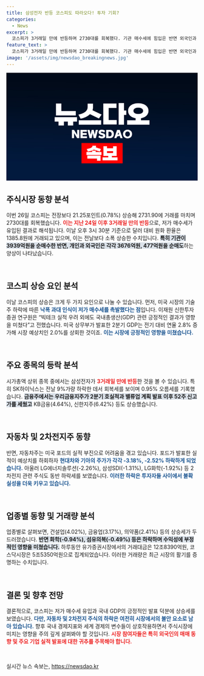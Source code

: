 ```yaml
---
title: 삼성전자 반등 코스피도 따라오다! 투자 기회?
categories:
  - News
excerpt: >
  코스피가 3거래일 만에 반등하며 2730대를 회복했다. 기관 매수세에 힘입은 반면 외국인과 개인은 팔자세를 이어갔다. 금융주가 강세를 보인 반면, 자동차와 2차전지주는 하락세를 면치 못했다.
feature_text: >
  코스피가 3거래일 만에 반등하며 2730대를 회복했다. 기관 매수세에 힘입은 반면 외국인과 개인은 팔자세를 이어갔다. 금융주가 강세를 보인 반면, 자동차와 2차전지주는 하락세를 면치 못했다.
image: '/assets/img/newsdao_breakingnews.jpg'
---
```


<p><img src="/assets/img/newsdao_breakingnews.jpg" alt="flaretime 속보" /></p>

<h2 data-ke-size="size26">주식시장 동향 분석</h2>

<p data-ke-size="size16">이번 26일 코스피는 전장보다 21.25포인트(0.78%) 상승해 2731.90에 거래를 마치며 2730대를 회복했습니다. <b><span style="color: #ee2323;">이는 지난 24일 이후 3거래일 만의 반등</span></b>으로, 저가 매수세가 유입된 결과로 해석됩니다. 이날 오후 3시 30분 기준으로 달러 대비 원화 환율은 1385.8원에 거래되고 있으며, 이는 전날보다 소폭 상승한 수치입니다. <b><span style="background-color: #21538527;">특히 기관이 3939억원을 순매수한 반면, 개인과 외국인은 각각 3676억원, 477억원을 순매도</span></b>하는 양상이 나타났습니다.</p>

<p data-ke-size="size16">&nbsp;</p>

<h2 data-ke-size="size26">코스피 상승 요인 분석</h2>

<p data-ke-size="size16">이날 코스피의 상승은 크게 두 가지 요인으로 나눌 수 있습니다. 먼저, 미국 시장의 기술주 하락에 따른 <b><span style="color: #1a5490;">낙폭 과대 인식이 저가 매수세를 촉발했다는 점</span></b>입니다. 이재원 신한투자증권 연구원은 “빅테크 실적 우려 외에도 국내총생산(GDP) 관련 긍정적인 결과가 영향을 미쳤다”고 전했습니다. 미국 상무부가 발표한 2분기 GDP는 전기 대비 연율 2.8% 증가해 시장 예상치인 2.0%를 상회한 것이죠. <b><span style="color: #1a5490;">이는 시장에 긍정적인 영향을 미쳤습니다.</span></b></p>

<p data-ke-size="size16">&nbsp;</p>

<h2 data-ke-size="size26">주요 종목의 등락 분석</h2>

<p data-ke-size="size16">시가총액 상위 종목 중에서는 삼성전자가 <b><span style="color: #ee2323;">3거래일 만에 반등</span></b>한 것을 볼 수 있습니다. 특히 SK하이닉스는 전날 9%가량 하락한 데서 회복세를 보이며 0.95% 오름세를 기록했습니다. <b><span style="background-color: #21538527;">금융주에서는 우리금융지주가 2분기 호실적과 밸류업 계획 발표 이후 52주 신고가를 세웠고</span></b> KB금융(4.64%), 신한지주(6.42%) 등도 상승했습니다. </p>

<p data-ke-size="size16">&nbsp;</p>

<h2 data-ke-size="size26">자동차 및 2차전지주 동향</h2>

<p data-ke-size="size16">반면, 자동차주는 미국 포드의 실적 부진으로 어려움을 겪고 있습니다. 포드가 발표한 실적이 예상치를 하회하자 <b><span style="color: #1a5490;">현대차와 기아의 주가가 각각 -3.18%, -2.52% 하락하게 되었습니다.</span></b> 아울러 LG에너지솔루션(-2.26%), 삼성SDI(-1.31%), LG화학(-1.92%) 등 2차전지 관련 주식도 동반 하락세를 보였습니다. <b><span style="color: #1a5490;">이러한 하락은 투자자들 사이에서 불확실성을 더욱 키우고 있습니다.</span></b></p>

<p data-ke-size="size16">&nbsp;</p>

<h2 data-ke-size="size26">업종별 동향 및 거래량 분석</h2>

<p data-ke-size="size16">업종별로 살펴보면, 건설업(4.02%), 금융업(3.17%), 의약품(2.41%) 등의 상승세가 두드러졌습니다. <b><span style="background-color: #21538527;">반면 화학(-0.94%), 섬유의복(-0.49%) 등은 하락하며 수익성에 부정적인 영향을 미쳤습니다.</span></b> 하루동안 유가증권시장에서의 거래대금은 12조8390억원, 코스닥시장은 5조5350억원으로 집계되었습니다. 이러한 거래량은 최근 시장의 활기를 증명하는 수치입니다.</p>

<p data-ke-size="size16">&nbsp;</p>

<h2 data-ke-size="size26">결론 및 향후 전망</h2>

<p data-ke-size="size16">결론적으로, 코스피는 저가 매수세 유입과 국내 GDP의 긍정적인 발표 덕분에 상승세를 보였습니다. <b><span style="color: #1a5490;">다만, 자동차 및 2차전지 주식의 하락은 여전히 시장에서의 불안 요소로 남아 있습니다.</span></b> 향후 국내 경제지표와 세계 경제의 변수들이 상호작용하면서 주식시장에 미치는 영향을 주의 깊게 살펴봐야 할 것입니다. <b><span style="color: #ee2323;">시장 참여자들은 특히 외국인의 매매 동향 및 주요 기업 실적 발표에 대한 귀추를 주목해야 합니다.</span></b></p>

<p data-ke-size="size16">&nbsp;</p>
실시간 뉴스 속보는, <a href="https://newsdao.kr" rel="dofollow">https://newsdao.kr</a>


